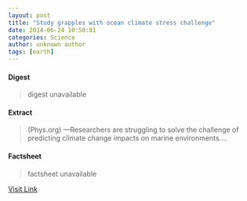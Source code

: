 ```yaml
---
layout: post
title: "Study grapples with ocean climate stress challenge"
date: 2014-06-24 10:50:01
categories: Science
author: unknown author
tags: [earth]
---
```



#### Digest
>digest unavailable

#### Extract
>(Phys.org) —Researchers are struggling to solve the challenge of predicting climate change impacts on marine environments....

#### Factsheet
>factsheet unavailable

[Visit Link](http://phys.org/news322808737.html)


